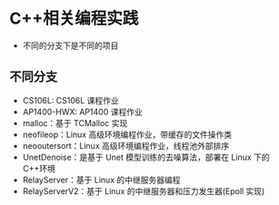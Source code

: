 # C++相关编程实践

- 不同的分支下是不同的项目

## 不同分支

- CS106L: CS106L 课程作业
- AP1400-HWX: AP1400 课程作业
- malloc：基于 TCMalloc 实现
- neofileop：Linux 高级环境编程作业，带缓存的文件操作类
- neooutersort：Linux 高级环境编程作业，线程池外部排序
- UnetDenoise：是基于 Unet 模型训练的去噪算法，部署在 Linux 下的 C++环境
- RelayServer：基于 Linux 的中继服务器编程
- RelayServerV2：基于 Linux 的中继服务器和压力发生器(Epoll 实现)
